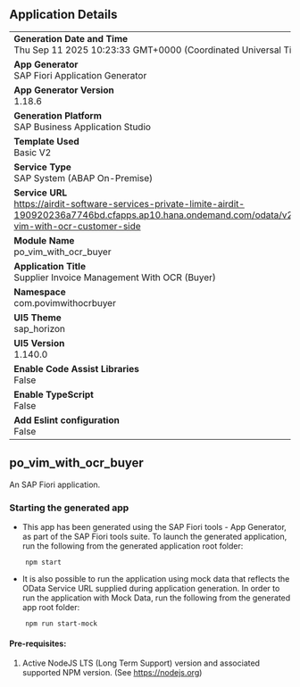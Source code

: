 ## Application Details
|               |
| ------------- |
|**Generation Date and Time**<br>Thu Sep 11 2025 10:23:33 GMT+0000 (Coordinated Universal Time)|
|**App Generator**<br>SAP Fiori Application Generator|
|**App Generator Version**<br>1.18.6|
|**Generation Platform**<br>SAP Business Application Studio|
|**Template Used**<br>Basic V2|
|**Service Type**<br>SAP System (ABAP On-Premise)|
|**Service URL**<br>https://airdit-software-services-private-limite-airdit-190920236a7746bd.cfapps.ap10.hana.ondemand.com/odata/v2/po-vim-with-ocr-customer-side|
|**Module Name**<br>po_vim_with_ocr_buyer|
|**Application Title**<br>Supplier Invoice Management With OCR (Buyer)|
|**Namespace**<br>com.povimwithocrbuyer|
|**UI5 Theme**<br>sap_horizon|
|**UI5 Version**<br>1.140.0|
|**Enable Code Assist Libraries**<br>False|
|**Enable TypeScript**<br>False|
|**Add Eslint configuration**<br>False|

## po_vim_with_ocr_buyer

An SAP Fiori application.

### Starting the generated app

-   This app has been generated using the SAP Fiori tools - App Generator, as part of the SAP Fiori tools suite.  To launch the generated application, run the following from the generated application root folder:

```
    npm start
```

- It is also possible to run the application using mock data that reflects the OData Service URL supplied during application generation.  In order to run the application with Mock Data, run the following from the generated app root folder:

```
    npm run start-mock
```

#### Pre-requisites:

1. Active NodeJS LTS (Long Term Support) version and associated supported NPM version.  (See https://nodejs.org)


